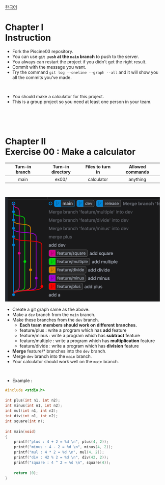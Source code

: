 [한국어](README.kr.md)
# Chapter Ⅰ<br>Instruction

- Fork the Piscine03 repository.
- You can use **`git push` at the `main` branch** to push to the server.
- You always can restart the project if you didn't get the right result.
- Commit with the message you want.
- Try the command `git log --oneline --graph --all` and it will show you all the commits you've made.

<br>

- You should make a calculator for this project.
- This is a group project so you need at least one person in your team.

<br>
<br>
<br>
    
# Chapter Ⅱ<br>Exercise 00 : Make a calculator

| Turn-in branch | Turn-in directory | Files to turn in | Allowed commands |
|:--:|:--:|:--:|:--:|
| main | ex00/ | calculator | anything |

<br>

![](../assets/p03example.png)

- Create a git graph same as the above.
- Make a `dev` branch from the `main` branch.
- Make these branches from the `dev` branch.
    - **Each team members should work on different branches.**
    - feature/plus : write a program which has **add** feature
    - feature/minus : write a program which has **subtract** feature
    - feature/multiple : write a program which has **multiplication** feature
    - feature/divide : write a program which has **division** feature
- **Merge** feature/* branches into the `dev` branch.
- Merge `dev` branch into the `main` branch.
- Your calculator should work well on the `main` branch.


<br>

* Example :

```c
#include <stdio.h>

int plus(int n1, int n2);
int minus(int n1, int n2);
int mul(int n1, int n2);
int div(int n1, int n2);
int square(int n);

int main(void)
{
    printf("plus : 4 + 2 = %d \n", plus(4, 2));
    printf("minus : 4 - 2 = %d \n", minus(4, 2));
	printf("mul : 4 * 2 = %d \n", mul(4, 2));
	printf("div : 42 % 2 = %d \n", div(42, 2));
    printf("square : 4 ^ 2 = %d \n", square(4));

	return (0);
}
```

<br>
<br>
<br>